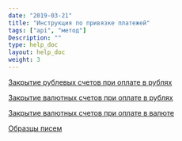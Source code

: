 ```yaml
---
date: "2019-03-21"
title: "Инструкция по привязке платежей"
tags: ["api", "метод"]
Description: ""
type: help_doc
layout: help_doc
weight: 3
---
```


[Закрытие рублевых счетов при оплате в рублях](/payments_and_invoices/instruction_of_binding/rouble-rouble/)

[Закрытие валютных счетов при оплате в рублях](/payments_and_invoices/instruction_of_binding/usd-rouble/)

[Закрытие валютных счетов при оплате в валюте](/payments_and_invoices/instruction_of_binding/usd-usd/)

[Образцы писем](/payments_and_invoices/instruction_of_binding/sample_letter/)
